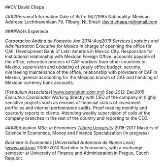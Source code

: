 ##CV David Chapa

####Personal Information
Date of Birth: 16/7/1985
Natinoality: Mexican
Address: Luchthavenlaan 79, Tilburg, NL
Email: david.chapa.m@gmail.com

####Work Experiece

[*Corporacion Andina de Fomento*](www.caf.com)
_Jan 2014-Aug2016_
_Services Logistics and Administration Executive for Mexico_
In charge of openning the office for CAF, Development Bank of Latin America in Mexico City. Responsible for institutional relationship
with Mexican Foreign Office, accounts payable of the office, relocation process of CAF workers from other countries to Mexico, supervision 
and updating of yearly office budget, security, overseeing maintenance of the office, relationship with providers of CAF in Mexico, general 
accounting for the Mexican branch of CAF and handling of Mexican currency bank accounts.

[*Pendulum Associates*](www.pendulum.com.mx]
_Sep 2012-Dec2015_
_Executive Coordinator_
Working directly with CEO of the company in highly sensitive projects such as reviews of financial status of investment portfolios and 
internal perfomrance audits. Proof reading monthly and quarterly reports to clients. Attending weekly supervision of calls of the company 
branches in the rest of the country and reporting to the CEO.

####Education
_MSc. in Economics_ 
[*Tilburg University*](wwww.tilburguniversity.edu)
2016-2017 Masters of Science in Economics, Money and Finance Specialization
(in progress)

_Bachelor in Economics_
[*Universidad Autonoma de Nuevo Leon*](www.uanl.mx]
2005-2010 Bachelor in Economics, with a exchange semester at [University of Finance and Administration](www.vsfs.cz) in Prague, Czech Republic

